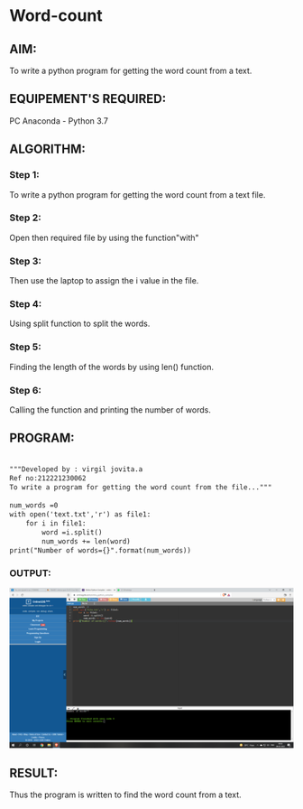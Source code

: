 # Word-count
## AIM:
To write a python program for getting the word count from a text.
## EQUIPEMENT'S REQUIRED: 
PC
Anaconda - Python 3.7
## ALGORITHM: 
### Step 1:
To write a python program for getting the word count from a text file.
### Step 2: 
 Open then required file by using the function"with"

### Step 3: 

Then use the laptop to assign the i value in the file.
### Step 4:

Using split function to split the words.

### Step 5: 

Finding the length of the words by using len() function.
### Step 6: 

Calling the function and printing the number of words.
## PROGRAM:
```

"""Developed by : virgil jovita.a
Ref no:212221230062
To write a program for getting the word count from the file..."""

num_words =0
with open('text.txt','r') as file1:
    for i in file1:
        word =i.split()
        num_words += len(word)
print("Number of words={}".format(num_words))
```

### OUTPUT:

![output](m1.png)

## RESULT:
Thus the program is written to find the word count from a text.
